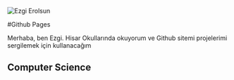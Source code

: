 ![Ezgi Erolsun](assests/profil.png)

#Github Pages

Merhaba, ben Ezgi. Hisar Okullarında okuyorum ve Github sitemi projelerimi sergilemek için kullanacağım

## Computer Science
